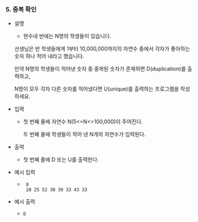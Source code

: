 ### 5. 중복 확인

- 설명
    - 현수네 반에는 N명의 학생들이 있습니다.

    선생님은 반 학생들에게 1부터 10,000,000까지의 자연수 중에서 각자가 좋아하는 숫자 하나 적어 내라고 했습니다.
    
    만약 N명의 학생들이 적어낸 숫자 중 중복된 숫자가 존재하면 D(duplication)를 출력하고,
    
    N명이 모두 각자 다른 숫자를 적어냈다면 U(unique)를 출력하는 프로그램을 작성하세요.

- 입력
    - 첫 번째 줄에 자연수 N(5<=N<=100,000)이 주어진다.

      두 번째 줄에 학생들이 적어 낸 N개의 자연수가 입력된다.
      
- 출력
    - 첫 번째 줄에 D 또는 U를 출력한다.

- 예시 입력
    - ```
       8
       20 25 52 30 39 33 43 33
      ```
    
- 예시 출력
    - ```
      D
      ```